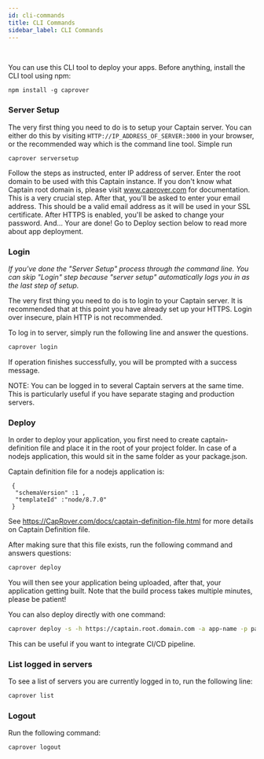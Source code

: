 ```yaml
---
id: cli-commands
title: CLI Commands
sidebar_label: CLI Commands
---
```


<br/>

You can use this CLI tool to deploy your apps. Before anything, install the CLI tool using npm:
```
npm install -g caprover
```

### Server Setup

The very first thing you need to do is to setup your Captain server. You can either do this by visiting `HTTP://IP_ADDRESS_OF_SERVER:3000` in your browser, or the recommended way which is the command line tool. Simple run
```
caprover serversetup
```

Follow the steps as instructed, enter IP address of server. Enter the root domain to be used with this Captain instance. If you don't know what Captain root domain is, please visit www.caprover.com for documentation. This is a very crucial step. After that, you'll be asked to enter your email address. This should be a valid email address as it will be used in your SSL certificate. After HTTPS is enabled, you'll be asked to change your password. And... Your are done! Go to Deploy section below to read more about app deployment.


### Login

*If you've done the "Server Setup" process through the command line. You can skip "Login" step because "server setup" automatically logs you in as the last step of setup.*

The very first thing you need to do is to login to your Captain server. It is recommended that at this point you have already set up your HTTPS. Login over insecure, plain HTTP is not recommended.

To log in to server, simply run the following line and answer the questions.

```bash
caprover login
```

If operation finishes successfully, you will be prompted with a success message.

NOTE: You can be logged in to several Captain servers at the same time. This is particularly useful if you have separate staging and production servers.

### Deploy

In order to deploy your application, you first need to create captain-definition file and place it in the root of your project folder. In case of a nodejs application, this would sit in the same folder as your package.json.

Captain definition file for a nodejs application is:

```
 {
  "schemaVersion" :1 ,
  "templateId" :"node/8.7.0"
 }
```


See https://CapRover.com/docs/captain-definition-file.html for more details on Captain Definition file.

After making sure that this file exists, run the following command and answers questions:

```bash
caprover deploy
```

You will then see your application being uploaded, after that, your application getting built. Note that the build process takes multiple minutes, please be patient!

You can also deploy directly with one command:
```bash
caprover deploy -s -h https://captain.root.domain.com -a app-name -p password -b branchName
```

This can be useful if you want to integrate CI/CD pipeline.


### List logged in servers

To see a list of servers you are currently logged in to, run the following line:

```bash
caprover list
```

### Logout

Run the following command:

```bash
caprover logout
```
